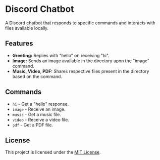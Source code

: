 # Discord Chatbot

A Discord chatbot that responds to specific commands and interacts with files available locally.

## Features

- **Greeting:** Replies with "hello" on receiving "hi".
- **Image:** Sends an image available in the directory upon the "image" command.
- **Music, Video, PDF:** Shares respective files present in the directory based on the command.

## Commands

- `hi` - Get a "hello" response.
- `image` - Receive an image.
- `music` - Get a music file.
- `video` - Receive a video file.
- `pdf` - Get a PDF file.

## License

This project is licensed under the [MIT License](LICENSE).
